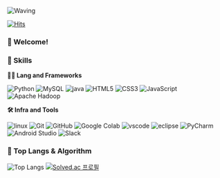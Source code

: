 <!--
**yeji63/yeji63** is a ✨ _special_ ✨ repository because its `README.md` (this file) appears on your GitHub profile.

Here are some ideas to get you started:

- 🔭 I’m currently working on ...
- 🌱 I’m currently learning ...
- 👯 I’m looking to collaborate on ...
- 🤔 I’m looking for help with ...
- 💬 Ask me about ...
- 📫 How to reach me: ...
- 😄 Pronouns: ...
- ⚡ Fun fact: ...
-->
<!-- Header -->

![Waving](https://capsule-render.vercel.app/api?type=waving&height=200&text=Good%20Day%20To%20Code!&fontAlign=40&fontAlignY=40&color=gradient)

[![Hits](https://hits.seeyoufarm.com/api/count/incr/badge.svg?url=https%3A%2F%2Fgithub.com%2Fyeji63&count_bg=%2379C83D&title_bg=%23555555&icon=&icon_color=%23E7E7E7&title=hits&edge_flat=false)](https://hits.seeyoufarm.com)

### 🙇 Welcome!

<!-- Body -->

### 🦾 Skills
**🧑‍💻 Lang and Frameworks**

![Python](https://img.shields.io/badge/python-3776AB.svg?&style=for-the-badge&logo=python&logoColor=white) 
![MySQL](https://img.shields.io/badge/mysql-4479A1.svg?&style=for-the-badge&logo=mysql&logoColor=white)
![java](https://img.shields.io/badge/java-ffffff.svg?&style=for-the-badge&logo=openjdk&logoColor=black)
![HTML5](https://img.shields.io/badge/html5-E34F26.svg?&style=for-the-badge&logo=html5&logoColor=white) 
![CSS3](https://img.shields.io/badge/css3-1572B6.svg?&style=for-the-badge&logo=css3&logoColor=white) 
![JavaScript](https://img.shields.io/badge/javascript-F7DF1E.svg?&style=for-the-badge&logo=javascript&logoColor=white) ![Apache Hadoop](https://img.shields.io/badge/apachehadoop-66CCFF.svg?&style=for-the-badge&logo=apachehadoop&logoColor=white) 

**🛠️ Infra and Tools**

![linux](https://img.shields.io/badge/linux-FCC624.svg?&style=for-the-badge&logo=linux&logoColor=white)
![Git](https://img.shields.io/badge/git-F05032.svg?&style=for-the-badge&logo=git&logoColor=white) 
![GitHub](https://img.shields.io/badge/github-181717.svg?&style=for-the-badge&logo=github&logoColor=white) 
![Google Colab](https://img.shields.io/badge/googlecolab-F9AB00.svg?&style=for-the-badge&logo=googlecolab&logoColor=white)
![vscode](https://img.shields.io/badge/vscode-007ACC.svg?&style=for-the-badge&logo=visualstudiocode&logoColor=white)
![eclipse](https://img.shields.io/badge/eclipse-2C2255.svg?&style=for-the-badge&logo=eclipseide&logoColor=white)
![PyCharm](https://img.shields.io/badge/pycharm-000000.svg?&style=for-the-badge&logo=pycharm&logoColor=white)
![Android Studio](https://img.shields.io/badge/androidstudio-3DDC84.svg?&style=for-the-badge&logo=androidstudio&logoColor=white) 
![Slack](https://img.shields.io/badge/slack-4A154B.svg?&style=for-the-badge&logo=slack&logoColor=white) 

### 🚌 Top Langs & Algorithm
![Top Langs](https://github-readme-stats.vercel.app/api/top-langs/?username=yeji63&layout=compact)
[![Solved.ac
프로필](http://mazassumnida.wtf/api/v2/generate_badge?boj=khhys3)](https://solved.ac/profile/khhys3)
